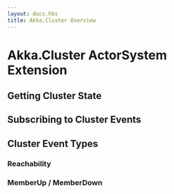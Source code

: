 ```yaml
---
layout: docs.hbs
title: Akka.Cluster Overview
---
```

# Akka.Cluster ActorSystem Extension

## Getting Cluster State

## Subscribing to Cluster Events

## Cluster Event Types
### Reachability
### MemberUp / MemberDown
